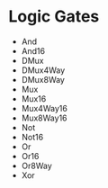 # Logic Gates


- And
- And16
- DMux
- DMux4Way
- DMux8Way
- Mux
- Mux16
- Mux4Way16
- Mux8Way16
- Not
- Not16
- Or
- Or16
- Or8Way
- Xor
